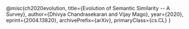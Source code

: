 @misc{ch2020evolution,
    title={Evolution of Semantic Similarity -- A Survey},
    author={Dhivya Chandrasekaran and Vijay Mago},
    year={2020},
    eprint={2004.13820},
    archivePrefix={arXiv},
    primaryClass={cs.CL}
}